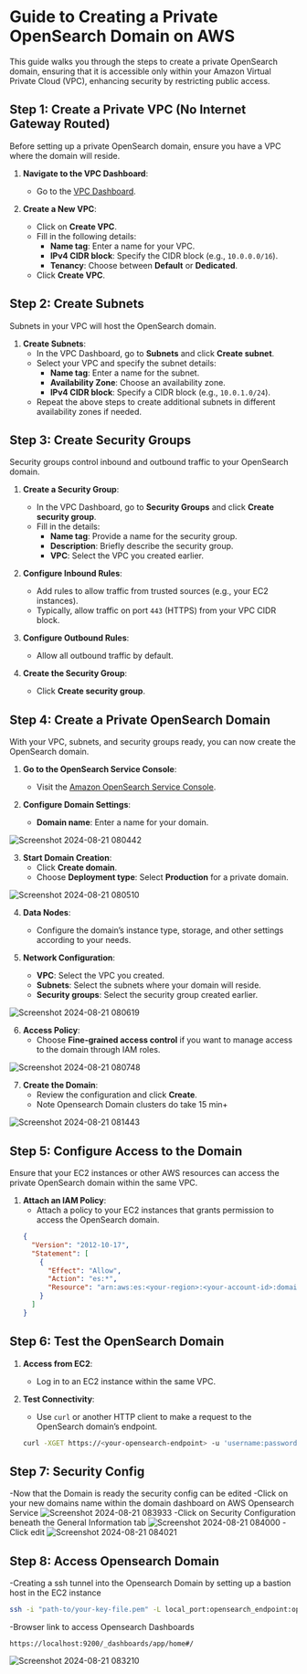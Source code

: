 
# Guide to Creating a Private OpenSearch Domain on AWS

This guide walks you through the steps to create a private OpenSearch domain, ensuring that it is accessible only within your Amazon Virtual Private Cloud (VPC), enhancing security by restricting public access.

## **Step 1: Create a Private VPC (No Internet Gateway Routed)**

Before setting up a private OpenSearch domain, ensure you have a VPC where the domain will reside.

1. **Navigate to the VPC Dashboard**:
   - Go to the [VPC Dashboard](https://console.aws.amazon.com/vpc/).
  
2. **Create a New VPC**:
   - Click on **Create VPC**.
   - Fill in the following details:
     - **Name tag**: Enter a name for your VPC.
     - **IPv4 CIDR block**: Specify the CIDR block (e.g., `10.0.0.0/16`).
     - **Tenancy**: Choose between **Default** or **Dedicated**.
   - Click **Create VPC**.

## **Step 2: Create Subnets**

Subnets in your VPC will host the OpenSearch domain.

1. **Create Subnets**:
   - In the VPC Dashboard, go to **Subnets** and click **Create subnet**.
   - Select your VPC and specify the subnet details:
     - **Name tag**: Enter a name for the subnet.
     - **Availability Zone**: Choose an availability zone.
     - **IPv4 CIDR block**: Specify a CIDR block (e.g., `10.0.1.0/24`).
   - Repeat the above steps to create additional subnets in different availability zones if needed.

## **Step 3: Create Security Groups**

Security groups control inbound and outbound traffic to your OpenSearch domain.

1. **Create a Security Group**:
   - In the VPC Dashboard, go to **Security Groups** and click **Create security group**.
   - Fill in the details:
     - **Name tag**: Provide a name for the security group.
     - **Description**: Briefly describe the security group.
     - **VPC**: Select the VPC you created earlier.
  
2. **Configure Inbound Rules**:
   - Add rules to allow traffic from trusted sources (e.g., your EC2 instances).
   - Typically, allow traffic on port `443` (HTTPS) from your VPC CIDR block.

3. **Configure Outbound Rules**:
   - Allow all outbound traffic by default.

4. **Create the Security Group**:
   - Click **Create security group**.

## **Step 4: Create a Private OpenSearch Domain**

With your VPC, subnets, and security groups ready, you can now create the OpenSearch domain.

1. **Go to the OpenSearch Service Console**:
   - Visit the [Amazon OpenSearch Service Console](https://console.aws.amazon.com/es/).

2. **Configure Domain Settings**:
   - **Domain name**: Enter a name for your domain.

![Screenshot 2024-08-21 080442](https://github.com/user-attachments/assets/fcbf0b8a-9cac-437b-bc90-942b3b8487c6)

3. **Start Domain Creation**:
   - Click **Create domain**.
   - Choose **Deployment type**: Select **Production** for a private domain.

![Screenshot 2024-08-21 080510](https://github.com/user-attachments/assets/19a58e8d-c977-44db-a63b-8b2d393ee074)

4. **Data Nodes**:
   - Configure the domain’s instance type, storage, and other settings according to your needs.

5. **Network Configuration**:
   - **VPC**: Select the VPC you created.
   - **Subnets**: Select the subnets where your domain will reside.
   - **Security groups**: Select the security group created earlier.

![Screenshot 2024-08-21 080619](https://github.com/user-attachments/assets/b9622236-4ecf-48b7-8a5c-97a4f0e1b4d6)

6. **Access Policy**:
   - Choose **Fine-grained access control** if you want to manage access to the domain through IAM roles.

![Screenshot 2024-08-21 080748](https://github.com/user-attachments/assets/dc905f92-3c94-4f23-b9c1-ff0b07c226cc)


7. **Create the Domain**:
   - Review the configuration and click **Create**.
   - Note Opensearch Domain clusters do take 15 min+

![Screenshot 2024-08-21 081443](https://github.com/user-attachments/assets/7a2d04d7-a524-4340-8278-4a4c040e5eee)


## **Step 5: Configure Access to the Domain**

Ensure that your EC2 instances or other AWS resources can access the private OpenSearch domain within the same VPC.

1. **Attach an IAM Policy**:
   - Attach a policy to your EC2 instances that grants permission to access the OpenSearch domain.
   ```json
   {
     "Version": "2012-10-17",
     "Statement": [
       {
         "Effect": "Allow",
         "Action": "es:*",
         "Resource": "arn:aws:es:<your-region>:<your-account-id>:domain/<your-domain-name>/*"
       }
     ]
   }
   ```
   
## **Step 6: Test the OpenSearch Domain**

1. **Access from EC2**:
   - Log in to an EC2 instance within the same VPC.
  
2. **Test Connectivity**:
   - Use `curl` or another HTTP client to make a request to the OpenSearch domain’s endpoint.
   ```bash
   curl -XGET https://<your-opensearch-endpoint> -u 'username:password'
   ```

## **Step 7: Security Config**
   -Now that the Domain is ready the security config can be edited
   -Click on your new domains name within the domain dashboard on AWS Opensearch Service
![Screenshot 2024-08-21 083933](https://github.com/user-attachments/assets/6f0a1165-7bab-47df-8da4-d9c3a74d80b6)
   -Click on Security Configuration beneath the General Information tab
![Screenshot 2024-08-21 084000](https://github.com/user-attachments/assets/1baeef9e-e6b8-4f87-892c-7083537dd74d)
   -Click edit
![Screenshot 2024-08-21 084021](https://github.com/user-attachments/assets/4e3794db-777e-4491-b3fd-70b4ebebc1b9)



## **Step 8: Access Opensearch Domain**
   -Creating a ssh tunnel into the Opensearch Domain by setting up a bastion host in the EC2 instance
```bash
ssh -i "path-to/your-key-file.pem" -L local_port:opensearch_endpoint:opensearch_port -o IdentitiesOnly=yes ec2-user@your-ec2-public-ip
```

   -Browser link to access Opensearch Dashboards
```text
https://localhost:9200/_dashboards/app/home#/

```

![Screenshot 2024-08-21 083210](https://github.com/user-attachments/assets/f1b5d695-27d3-49d1-a365-ad435b215b5c)

